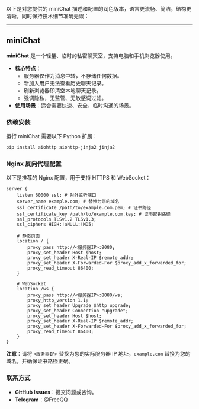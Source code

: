 以下是对您提供的 miniChat 描述和配置的润色版本，语言更流畅、简洁，结构更清晰，同时保持技术细节准确无误：

---

## miniChat

**miniChat** 是一个轻量、临时的私密聊天室，支持电脑和手机浏览器使用。  
- **核心特点**：
  - 服务器仅作为消息中转，不存储任何数据。
  - 新加入用户无法查看历史聊天记录。
  - 刷新浏览器即清空本地聊天记录。
  - 强调隐私，无监管、无敏感词过滤。
- **使用场景**：适合需要快速、安全、临时沟通的场景。

### 依赖安装
运行 miniChat 需要以下 Python 扩展：
```bash
pip install aiohttp aiohttp-jinja2 jinja2
```

### Nginx 反向代理配置
以下是推荐的 Nginx 配置，用于支持 HTTPS 和 WebSocket：
```nginx
server {
    listen 60000 ssl; # 对外监听端口
    server_name example.com; # 替换为您的域名
    ssl_certificate /path/to/example.com.pem; # 证书路径
    ssl_certificate_key /path/to/example.com.key; # 证书密钥路径
    ssl_protocols TLSv1.2 TLSv1.3;
    ssl_ciphers HIGH:!aNULL:!MD5;

    # 静态页面
    location / {
        proxy_pass http://<服务器IP>:8080;
        proxy_set_header Host $host;
        proxy_set_header X-Real-IP $remote_addr;
        proxy_set_header X-Forwarded-For $proxy_add_x_forwarded_for;
        proxy_read_timeout 86400;
    }

    # WebSocket
    location /ws {
        proxy_pass http://<服务器IP>:8080/ws;
        proxy_http_version 1.1;
        proxy_set_header Upgrade $http_upgrade;
        proxy_set_header Connection "upgrade";
        proxy_set_header Host $host;
        proxy_set_header X-Real-IP $remote_addr;
        proxy_set_header X-Forwarded-For $proxy_add_x_forwarded_for;
        proxy_read_timeout 86400;
    }
}
```
**注意**：请将 `<服务器IP>` 替换为您的实际服务器 IP 地址，`example.com` 替换为您的域名，并确保证书路径正确。

### 联系方式
- **GitHub Issues**：提交问题或咨询。  
- **Telegram**：@FreeQQ